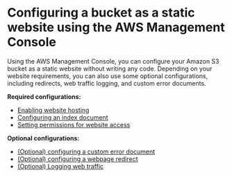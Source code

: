# Configuring a bucket as a static website using the AWS Management Console<a name="HowDoIWebsiteConfiguration"></a>

Using the AWS Management Console, you can configure your Amazon S3 bucket as a static website without writing any code\. Depending on your website requirements, you can also use some optional configurations, including redirects, web traffic logging, and custom error documents\. 

**Required configurations:**
+ [Enabling website hosting](EnableWebsiteHosting.md)
+ [Configuring an index document](IndexDocumentSupport.md)
+ [Setting permissions for website access](WebsiteAccessPermissionsReqd.md)

**Optional configurations:**
+ [\(Optional\) configuring a custom error document](CustomErrorDocSupport.md)
+ [\(Optional\) configuring a webpage redirect](how-to-page-redirect.md)
+ [\(Optional\) Logging web traffic](LoggingWebsiteTraffic.md)